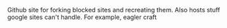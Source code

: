 Github site for forking blocked sites and recreating them. Also hosts stuff google sites can't handle. For example, eagler craft
